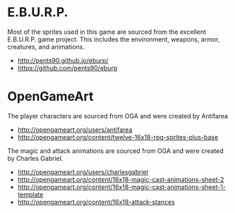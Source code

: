 # E.B.U.R.P. 

Most of the sprites used in this game are sourced from the excellent E.B.U.R.P. game project.  This includes the environment, weapons, armor, creatures, and animations.

- http://pents90.github.io/eburp/
- https://github.com/pents90/eburp


# OpenGameArt

The player characters are sourced from OGA and were created by Antifarea

 - http://opengameart.org/users/antifarea
 - http://opengameart.org/content/twelve-16x18-rpg-sprites-plus-base

The magic and attack animations are sourced from OGA and were created by Charles Gabriel.

 - http://opengameart.org/users/charlesgabriel
 - http://opengameart.org/content/16x18-magic-cast-animations-sheet-2
 - http://opengameart.org/content/16x18-magic-cast-animations-sheet-1-template
 - http://opengameart.org/content/16x18-attack-stances


